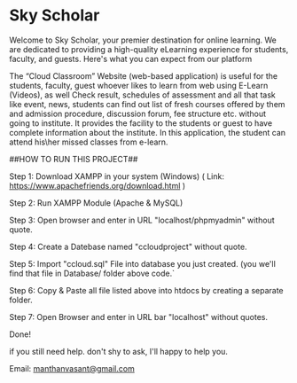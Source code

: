 # Sky Scholar
 Welcome to Sky Scholar, your premier destination for online learning. We are dedicated to providing a high-quality eLearning experience for students, faculty, and guests. Here's what you can expect from our platform

The “Cloud Classroom” Website (web-based application) is useful for the students, faculty, guest whoever likes to learn from web using E-Learn (Videos), as well Check result, schedules of assessment and all that task like event, news, students can find out list of fresh courses offered by them and admission procedure, discussion forum, fee structure etc. without going to institute. It provides the facility to the students or guest to have complete information about the institute. In this application, the student can attend his\her missed classes from e-learn.



##HOW TO RUN THIS PROJECT##

Step 1: Download XAMPP in your system (Windows) ( Link: https://www.apachefriends.org/download.html )

Step 2: Run XAMPP Module (Apache & MySQL)

Step 3: Open browser and enter in URL "localhost/phpmyadmin" without quote.

Step 4: Create a Datebase named "ccloudproject" without quote.

Step 5: Import "ccloud.sql" File into database you just created. (you we'll find that file in Database/ folder above code.`

Step 6: Copy & Paste all file listed above into htdocs by creating a separate folder.

Step 7: Open Browser and enter in URL bar "localhost" without quotes.

Done!

if you still need help. don't shy to ask, I'll happy to help you.

Email: manthanvasant@gmail.com
